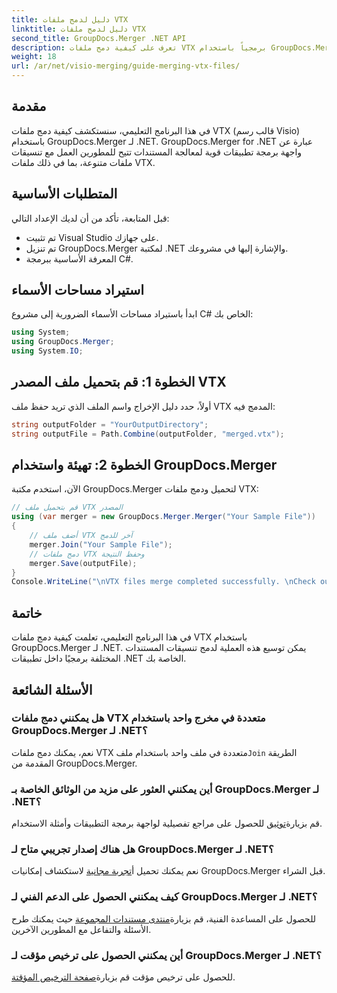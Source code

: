 ```yaml
---
title: دليل لدمج ملفات VTX
linktitle: دليل لدمج ملفات VTX
second_title: GroupDocs.Merger .NET API
description: تعرف على كيفية دمج ملفات VTX برمجياً باستخدام GroupDocs.Merger لـ .NET. دليل خطوة بخطوة مع أمثلة التعليمات البرمجية.
weight: 18
url: /ar/net/visio-merging/guide-merging-vtx-files/
---
```

## مقدمة
في هذا البرنامج التعليمي، سنستكشف كيفية دمج ملفات VTX (قالب رسم Visio) باستخدام GroupDocs.Merger لـ .NET. GroupDocs.Merger for .NET عبارة عن واجهة برمجة تطبيقات قوية لمعالجة المستندات تتيح للمطورين العمل مع تنسيقات ملفات متنوعة، بما في ذلك ملفات VTX.
## المتطلبات الأساسية
قبل المتابعة، تأكد من أن لديك الإعداد التالي:
- تم تثبيت Visual Studio على جهازك.
- تم تنزيل GroupDocs.Merger لمكتبة .NET والإشارة إليها في مشروعك.
- المعرفة الأساسية ببرمجة C#.

## استيراد مساحات الأسماء
ابدأ باستيراد مساحات الأسماء الضرورية إلى مشروع C# الخاص بك:
```csharp
using System; 
using GroupDocs.Merger;
using System.IO;
```
## الخطوة 1: قم بتحميل ملف المصدر VTX
أولاً، حدد دليل الإخراج واسم الملف الذي تريد حفظ ملف VTX المدمج فيه:
```csharp
string outputFolder = "YourOutputDirectory";
string outputFile = Path.Combine(outputFolder, "merged.vtx");
```
## الخطوة 2: تهيئة واستخدام GroupDocs.Merger
الآن، استخدم مكتبة GroupDocs.Merger لتحميل ودمج ملفات VTX:
```csharp
// قم بتحميل ملف VTX المصدر
using (var merger = new GroupDocs.Merger.Merger("Your Sample File"))
{
    // أضف ملف VTX آخر للدمج
    merger.Join("Your Sample File");
    // دمج ملفات VTX وحفظ النتيجة
    merger.Save(outputFile);
}
Console.WriteLine("\nVTX files merge completed successfully. \nCheck output in {0}", outputFolder);
```

## خاتمة
في هذا البرنامج التعليمي، تعلمت كيفية دمج ملفات VTX باستخدام GroupDocs.Merger لـ .NET. يمكن توسيع هذه العملية لدمج تنسيقات المستندات المختلفة برمجيًا داخل تطبيقات .NET الخاصة بك.

## الأسئلة الشائعة
### هل يمكنني دمج ملفات VTX متعددة في مخرج واحد باستخدام GroupDocs.Merger لـ .NET؟
 نعم، يمكنك دمج ملفات VTX متعددة في ملف واحد باستخدام ملف`Join` الطريقة المقدمة من GroupDocs.Merger.
### أين يمكنني العثور على مزيد من الوثائق الخاصة بـ GroupDocs.Merger لـ .NET؟
 قم بزيارة[توثيق](https://tutorials.groupdocs.com/merger/net/) للحصول على مراجع تفصيلية لواجهة برمجة التطبيقات وأمثلة الاستخدام.
### هل هناك إصدار تجريبي متاح لـ GroupDocs.Merger لـ .NET؟
 نعم يمكنك تحميل أ[تجربة مجانية](https://releases.groupdocs.com/) لاستكشاف إمكانيات GroupDocs.Merger قبل الشراء.
### كيف يمكنني الحصول على الدعم الفني لـ GroupDocs.Merger لـ .NET؟
 للحصول على المساعدة الفنية، قم بزيارة[منتدى مستندات المجموعة](https://forum.groupdocs.com/c/merger/32) حيث يمكنك طرح الأسئلة والتفاعل مع المطورين الآخرين.
### أين يمكنني الحصول على ترخيص مؤقت لـ GroupDocs.Merger لـ .NET؟
 للحصول على ترخيص مؤقت قم بزيارة[صفحة الترخيص المؤقتة](https://purchase.groupdocs.com/temporary-license/).
